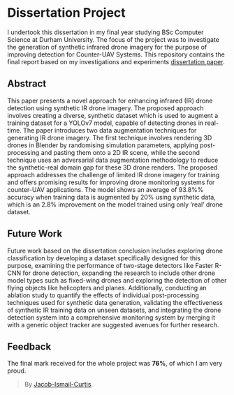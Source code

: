 # Dissertation Project
I undertook this dissertation in my final year studying BSc Computer Science at Durham University. The focus of the project was to investigate the generation of synthetic infrared drone imagery for the purpose of improving detection for Counter-UAV Systems. This repository contains the final report based on my investigations and experiments [dissertation paper](https://github.com/Jacob-Ismail-Curtis/synthetic-ir-drone-detection/project_report.pdf).

## Abstract

This paper presents a novel approach for enhancing infrared (IR) drone detection using synthetic IR drone imagery. The proposed approach involves creating a diverse, synthetic dataset which is used to augment a training dataset for a YOLOv7 model, capable of detecting drones in real-time. The paper introduces two data augmentation techniques for generating IR drone imagery. The first technique involves rendering 3D drones in Blender by randomising simulation parameters, applying post-processing and pasting them onto a 2D IR scene, while the second technique uses an adversarial data augmentation methodology to reduce the synthetic-real domain gap for these 3D drone renders. The proposed approach addresses the challenge of limited IR drone imagery for training and offers promising results for improving drone monitoring systems for counter-UAV applications. The model shows an average of 93.8%% accuracy when training data is augmented by 20% using synthetic data, which is an 2.8% improvement on the model trained using only ‘real’ drone dataset.

## Future Work

Future work based on the dissertation conclusion includes exploring drone classification by developing a dataset specifically designed for this purpose, examining the performance of two-stage detectors like Faster R-CNN for drone detection, expanding the research to include other drone model types such as fixed-wing drones and exploring the detection of other flying objects like helicopters and planes. Additionally, conducting an ablation study to quantify the effects of individual post-processing techniques used for synthetic data generation, validating the effectiveness of synthetic IR training data on unseen datasets, and integrating the drone detection system into a comprehensive monitoring system by merging it with a generic object tracker are suggested avenues for further research.

## Feedback
The final mark received for the whole project was **76%**, of which I am very proud.

> By [Jacob-Ismail-Curtis](https://github.com/Jacob-Ismail-Curtis).
